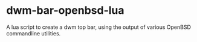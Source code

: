 # dwm-bar-openbsd-lua
A lua script to create a dwm top bar, using the output of various OpenBSD commandline utilities.
